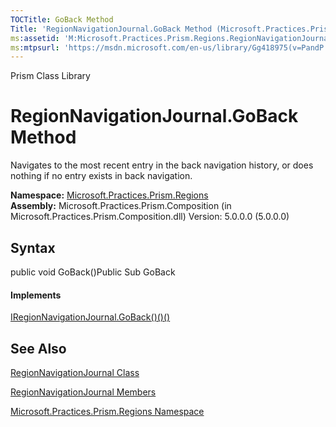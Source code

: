 ```yaml
---
TOCTitle: GoBack Method
Title: 'RegionNavigationJournal.GoBack Method (Microsoft.Practices.Prism.Regions)'
ms:assetid: 'M:Microsoft.Practices.Prism.Regions.RegionNavigationJournal.GoBack'
ms:mtpsurl: 'https://msdn.microsoft.com/en-us/library/Gg418975(v=PandP.50)'
---
```


Prism Class Library

RegionNavigationJournal.GoBack Method
=========================================

Navigates to the most recent entry in the back navigation history, or does nothing if no entry exists in back navigation.

**Namespace:** [Microsoft.Practices.Prism.Regions](https://msdn.microsoft.com/n:microsoft.practices.prism.regions)
**Assembly:** Microsoft.Practices.Prism.Composition (in Microsoft.Practices.Prism.Composition.dll) Version: 5.0.0.0 (5.0.0.0)

## Syntax


<span id="syntaxToggle"></span>public void GoBack()Public Sub GoBack
#### Implements

[IRegionNavigationJournal.GoBack()()()](https://msdn.microsoft.com/m:microsoft.practices.prism.regions.iregionnavigationjournal.goback)

See Also
--------


[RegionNavigationJournal Class](https://msdn.microsoft.com/t:microsoft.practices.prism.regions.regionnavigationjournal)

[RegionNavigationJournal Members](https://msdn.microsoft.com/allmembers.t:microsoft.practices.prism.regions.regionnavigationjournal)

[Microsoft.Practices.Prism.Regions Namespace](https://msdn.microsoft.com/n:microsoft.practices.prism.regions)
